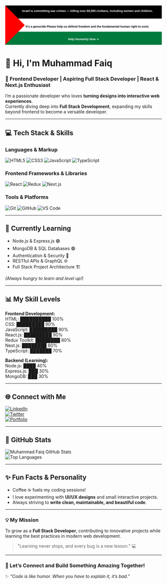 [![Stand With Palestine](https://github.com/standforhumanity/stand-with-palestine/blob/main/Banners/Banner1.svg)](https://stand-with-palestine.vercel.app)

# 👋 Hi, I'm Muhammad Faiq

### 🌟 Frontend Developer | Aspiring Full Stack Developer | React & Next.js Enthusiast

I’m a passionate developer who loves **turning designs into interactive web experiences**.  
Currently diving deep into **Full Stack Development**, expanding my skills beyond frontend to become a versatile developer.  

---

## 💻 Tech Stack & Skills

### Languages & Markup
![HTML5](https://img.shields.io/badge/HTML5-E34F26?style=for-the-badge&logo=html5&logoColor=white)
![CSS3](https://img.shields.io/badge/CSS3-1572B6?style=for-the-badge&logo=css3&logoColor=white)
![JavaScript](https://img.shields.io/badge/JavaScript-F7DF1E?style=for-the-badge&logo=javascript&logoColor=black)
![TypeScript](https://img.shields.io/badge/TypeScript-3178C6?style=for-the-badge&logo=typescript&logoColor=white)

### Frontend Frameworks & Libraries
![React](https://img.shields.io/badge/React-61DAFB?style=for-the-badge&logo=react&logoColor=black)
![Redux](https://img.shields.io/badge/Redux-764ABC?style=for-the-badge&logo=redux&logoColor=white)
![Next.js](https://img.shields.io/badge/Next.js-000000?style=for-the-badge&logo=next.js&logoColor=white)

### Tools & Platforms
![Git](https://img.shields.io/badge/Git-F05032?style=for-the-badge&logo=git&logoColor=white)
![GitHub](https://img.shields.io/badge/GitHub-181717?style=for-the-badge&logo=github&logoColor=white)
![VS Code](https://img.shields.io/badge/VS%20Code-007ACC?style=for-the-badge&logo=visual-studio-code&logoColor=white)

---

## 🚀 Currently Learning

- Node.js & Express.js 🟢  
- MongoDB & SQL Databases 🟢  
- Authentication & Security 🔐  
- RESTful APIs & GraphQL 🌐  
- Full Stack Project Architecture 🏗️  

*(Always hungry to learn and level up!)*  

---

## 📊 My Skill Levels

**Frontend Development:**  
HTML: ██████████ 100%  
CSS: █████████ 90%  
JavaScript: █████████ 90%  
React.js: █████████ 90%  
Redux Toolkit: ████████ 80%  
Next.js: ████████ 80%  
TypeScript: ███████ 70%  

**Backend (Learning):**  
Node.js: ████ 40%  
Express.js: ███ 30%  
MongoDB: ███ 30%  

---

## 🌐 Connect with Me

[![LinkedIn](https://img.shields.io/badge/LinkedIn-MuhammadFaiq-blue?style=flat-square&logo=linkedin)](https://www.linkedin.com/in/YOUR_LINKEDIN/)  
[![Twitter](https://img.shields.io/badge/Twitter-@YOUR_TWITTER-blue?style=flat-square&logo=twitter)](https://twitter.com/YOUR_TWITTER)  
[![Portfolio](https://img.shields.io/badge/Portfolio-Website-blue?style=flat-square)](https://YOUR_PORTFOLIO_LINK/)  

---

## 🎯 GitHub Stats

![Muhammad Faiq GitHub Stats](https://github-readme-stats.vercel.app/api?username=YOUR_GITHUB_USERNAME&show_icons=true&theme=radical)  
![Top Languages](https://github-readme-stats.vercel.app/api/top-langs/?username=YOUR_GITHUB_USERNAME&layout=compact&theme=radical)

---

## ✨ Fun Facts & Personality

- Coffee ☕ fuels my coding sessions!  
- I love experimenting with **UI/UX designs** and small interactive projects.  
- Always striving to **write clean, maintainable, and beautiful code**.  

---

### 💡 My Mission

To grow as a **Full Stack Developer**, contributing to innovative projects while learning the best practices in modern web development.  

> "Learning never stops, and every bug is a new lesson." 💻

---

### 🌈 Let’s Connect and Build Something Amazing Together!





✨ *“Code is like humor. When you have to explain it, it’s bad.”*  

